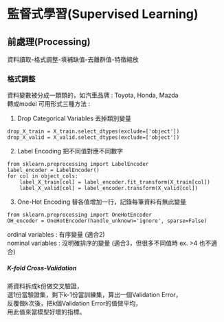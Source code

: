 # 監督式學習(Supervised Learning)
## 前處理(Processing)
資料讀取-格式調整-填補缺值-去離群值-特徵縮放

### 格式調整
資料變數被分成一類類的，如汽車品牌 : Toyota, Honda, Mazda  
轉成model 可用形式三種方法 :  
1. Drop Categorical Variables  丟掉類別變量    
```
drop_X_train = X_train.select_dtypes(exclude=['object'])
drop_X_valid = X_valid.select_dtypes(exclude=['object'])
```  
2. Label Encoding  把不同值對應不同數字  
```
from sklearn.preprocessing import LabelEncoder
label_encoder = LabelEncoder()
for col in object_cols:
    label_X_train[col] = label_encoder.fit_transform(X_train[col])
    label_X_valid[col] = label_encoder.transform(X_valid[col])
```
3. One-Hot Encoding 替各值增加一行，記錄每筆資料有無此變量  
```
from sklearn.preprocessing import OneHotEncoder
OH_encoder = OneHotEncoder(handle_unknown='ignore', sparse=False)
```
ordinal variables : 有序變量  (適合2)  
nominal variables : 沒明確排序的變量 (適合3，但很多不同值時 ex. >4 也不適合)  

##### K-fold Cross-Validation
將資料拆成k份做交叉驗證，  
選1份當驗證集，剩下k-1份當訓練集，算出一個Validation Error，  
反覆做k次後，把k個Validation Error的值做平均，  
用此值來當模型好壞的指標。
